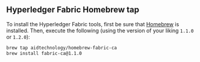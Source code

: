 ## Hyperledger Fabric Homebrew tap

To install the Hyperledger Fabric tools, first be sure that [Homebrew](https://brew.sh/) is installed. Then, execute the following (using the version of your liking `1.1.0` or `1.2.0`):

```bash
brew tap aidtechnology/homebrew-fabric-ca
brew install fabric-ca@1.1.0
```


